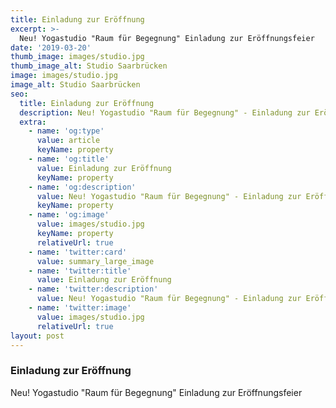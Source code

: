 ```yaml
---
title: Einladung zur Eröffnung
excerpt: >-
  Neu! Yogastudio "Raum für Begegnung" Einladung zur Eröffnungsfeier
date: '2019-03-20'
thumb_image: images/studio.jpg
thumb_image_alt: Studio Saarbrücken
image: images/studio.jpg
image_alt: Studio Saarbrücken
seo:
  title: Einladung zur Eröffnung
  description: Neu! Yogastudio "Raum für Begegnung" - Einladung zur Eröffnungsfeier
  extra:
    - name: 'og:type'
      value: article
      keyName: property
    - name: 'og:title'
      value: Einladung zur Eröffnung
      keyName: property
    - name: 'og:description'
      value: Neu! Yogastudio "Raum für Begegnung" - Einladung zur Eröffnungsfeier
      keyName: property
    - name: 'og:image'
      value: images/studio.jpg
      keyName: property
      relativeUrl: true
    - name: 'twitter:card'
      value: summary_large_image
    - name: 'twitter:title'
      value: Einladung zur Eröffnung
    - name: 'twitter:description'
      value: Neu! Yogastudio "Raum für Begegnung" - Einladung zur Eröffnungsfeier
    - name: 'twitter:image'
      value: images/studio.jpg
      relativeUrl: true
layout: post
---
```


### Einladung zur Eröffnung
Neu! Yogastudio "Raum für Begegnung" Einladung zur Eröffnungsfeier
